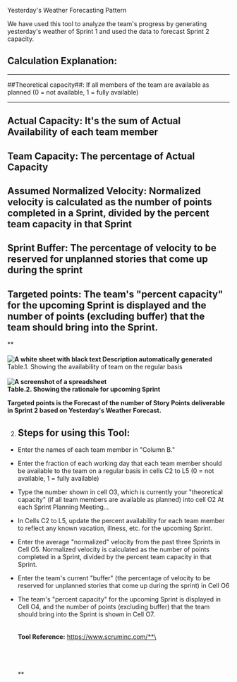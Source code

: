 Yesterday's Weather Forecasting Pattern

We have used this tool to analyze the team's progress by generating
yesterday\'s weather of Sprint 1 and used the data to forecast Sprint 2
capacity.

## Calculation Explanation:
  -----------------------------------------------------------------------
  ##Theoretical capacity##:            If all members of the team are
                                      available as planned (0 = not
                                      available, 1 = fully available)
  ----------------------------------- -----------------------------------
  **Actual Capacity**:               It's the sum of Actual Availability
                                      of each team member
-----------------------------------------------------------------------
  **Team Capacity**:                   The percentage of Actual Capacity
-----------------------------------------------------------------------
  **Assumed Normalized Velocity**:    Normalized velocity is calculated
                                      as the number of points completed
                                      in a Sprint, divided by the percent
                                      team capacity in that Sprint
-----------------------------------------------------------------------
  **Sprint Buffer**:                   The percentage of velocity to be
                                      reserved for unplanned stories that
                                      come up during the sprint
-----------------------------------------------------------------------
  **Targeted points**:                 The team\'s \"percent capacity\"
                                      for the upcoming Sprint is
                                      displayed and the number of points
                                      (excluding buffer) that the team
                                      should bring into the Sprint.
  -----------------------------------------------------------------------

**\
\
**![A white sheet with black text Description automatically
generated](./image1.png)**\
Table.1. Showing the availability of team on the regular basis\
\
**![A screenshot of a
spreadsheet](./image2.PNG)\
Table.2. Showing the rationale for upcoming Sprint**

**Targeted points is the Forecast of the number of Story Points
deliverable in Sprint 2 based on Yesterday's Weather Forecast.**

2.  ## Steps for using this Tool:
-   Enter the names of each team member in \"Column B."

-   Enter the fraction of each working day that each team member should
    be available to the team on a regular basis in cells C2 to L5 (0 =
    not available, 1 = fully available)

-   Type the number shown in cell O3, which is currently your
    \"theoretical capacity\" (if all team members are available as
    planned) into cell O2 At each Sprint Planning Meeting...

-   In Cells C2 to L5, update the percent availability for each team
    member to reflect any known vacation, illness, etc. for the upcoming
    Sprint.

-   Enter the average \"normalized\" velocity from the past three
    Sprints in Cell O5. Normalized velocity is calculated as the number
    of points completed in a Sprint, divided by the percent team
    capacity in that Sprint.

-   Enter the team\'s current \"buffer\" (the percentage of velocity to
    be reserved for unplanned stories that come up during the sprint) in
    Cell O6

-   The team\'s \"percent capacity\" for the upcoming Sprint is
    displayed in Cell O4, and the number of points (excluding buffer)
    that the team should bring into the Sprint is shown in Cell O7. **\
    \
    \
    Tool Reference:** https://www.scruminc.com/**\
    \
    \
    \
    \
    \
    **
